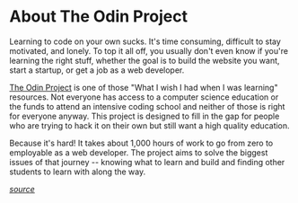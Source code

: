 # About The Odin Project

Learning to code on your own sucks. It's time consuming, difficult to stay motivated, and lonely. To top it all off, you usually don't even know if you're learning the right stuff, whether the goal is to build the website you want, start a startup, or get a job as a web developer.

[The Odin Project](http://www.theodinproject.com/home) is one of those "What I wish I had when I was learning" resources. Not everyone has access to a computer science education or the funds to attend an intensive coding school and neither of those is right for everyone anyway. This project is designed to fill in the gap for people who are trying to hack it on their own but still want a high quality education.

Because it's hard! It takes about 1,000 hours of work to go from zero to employable as a web developer. The project aims to solve the biggest issues of that journey -- knowing what to learn and build and finding other students to learn with along the way.

*[source](http://www.theodinproject.com/about)*
